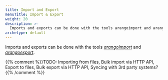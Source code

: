 ```yaml
---
title: Import and Export
menuTitle: Import & Export
weight: 20
description: >-
  Imports and exports can be done with the tools arangoimport and arangoexport
archetype: default
---
```

Imports and exports can be done with the tools
[_arangoimport_](../../components/tools/arangoimport/_index.md) and
[_arangoexport_](../../components/tools/arangoexport/_index.md).

{{% comment %}}TODO: Importing from files, Bulk import via HTTP API, Export to files, Bulk export via HTTP API, Syncing with 3rd party systems?{{% /comment %}}

